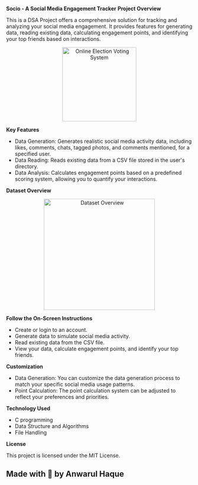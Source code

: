 **Socio - A Social Media Engagement Tracker**
**Project Overview**

This is a DSA Project offers a comprehensive solution for tracking and analyzing your social media engagement. It provides features for generating data, reading existing data, calculating engagement points, and identifying your top friends based on interactions.

<p align="center">
<img src="https://jooinn.com/images/the-social-network-people-networking.jpg" alt="Online Election Voting System" style="width: auto; height: 200px;"/>
</p>

**Key Features**

* Data Generation: Generates realistic social media activity data, including likes, comments, chats, tagged photos, and comments mentioned, for a specified user.
* Data Reading: Reads existing data from a CSV file stored in the user's directory.
* Data Analysis: Calculates engagement points based on a predefined scoring system, allowing you to quantify your interactions.

**Dataset Overview**

<p align="center"> 
 <img src="https://github.com/Anwarulh007/Student-Dropout-Analysis/blob/main/Dataset%20Overview.jpg" alt="Dataset Overview" style="width: auto; height: 300px;"/> 
</p>

**Follow the On-Screen Instructions**
* Create or login to an account.
* Generate data to simulate social media activity.
* Read existing data from the CSV file.
* View your data, calculate engagement points, and identify your top friends.

**Customization**
* Data Generation: You can customize the data generation process to match your specific social media usage patterns.
* Point Calculation: The point calculation system can be adjusted to reflect your preferences and priorities.

**Technology Used**

* C programming
* Data Structure and Algorithms
* File Handling

**License**

This project is licensed under the MIT License.

## Made with 🤍 by Anwarul Haque
